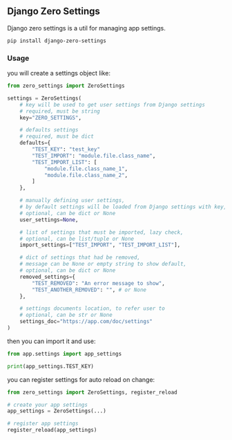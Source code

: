 ## Django Zero Settings
Django zero settings is a util for managing app settings.
```
pip install django-zero-settings
```

### Usage
you will create a settings object like:
```python
from zero_settings import ZeroSettings

settings = ZeroSettings(
    # key will be used to get user settings from Django settings
    # required, must be string
    key="ZERO_SETTINGS",

    # defaults settings
    # required, must be dict
    defaults={
        "TEST_KEY": "test_key"
        "TEST_IMPORT": "module.file.class_name",
        "TEST_IMPORT_LIST": [
            "module.file.class_name_1",
            "module.file.class_name_2",
        ]
    },

    # manually defining user settings,
    # by default settings will be loaded from Django settings with key,
    # optional, can be dict or None
    user_settings=None,

    # list of settings that must be imported, lazy check,
    # optional, can be list/tuple or None
    import_settings=["TEST_IMPORT", "TEST_IMPORT_LIST"],

    # dict of settings that had be removed,
    # message can be None or empty string to show default,
    # optional, can be dict or None
    removed_settings={
        "TEST_REMOVED": "An error message to show",
        "TEST_ANOTHER_REMOVED": "", # or None
    },

    # settings documents location, to refer user to
    # optional, can be str or None
    settings_doc="https://app.com/doc/settings"
)
```

then you can import it and use:
```python
from app.settings import app_settings

print(app_settings.TEST_KEY)
```

you can register settings for auto reload on change:
```python
from zero_settings import ZeroSettings, register_reload

# create your app settings
app_settings = ZeroSettings(...)

# register app settings
register_reload(app_settings)
```